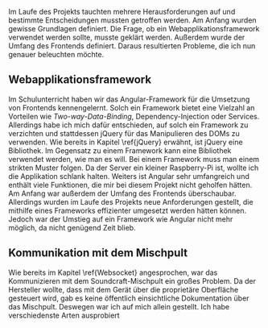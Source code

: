 Im Laufe des Projekts tauchten mehrere Herausforderungen auf und bestimmte Entscheidungen mussten getroffen werden. Am Anfang wurden gewisse Grundlagen definiert. Die Frage, ob ein Webapplikationsframework verwendet werden sollte, musste geklärt werden. Außerdem wurde der Umfang des Frontends definiert. Daraus resultierten Probleme, die ich nun genauer beleuchten möchte. 

## Webapplikationsframework

Im Schulunterricht haben wir das Angular-Framework für die Umsetzung von Frontends kennengelernt. Solch ein Framework bietet eine Vielzahl an Vorteilen wie _Two-way-Data-Binding_, Dependency-Injection oder Services. Allerdings habe ich mich dafür entschieden, auf solch ein Framework zu verzichten und stattdessen jQuery für das Manipulieren des DOMs zu verwenden. Wie bereits in Kapitel \ref{jQuery} erwähnt, ist jQuery eine Bibliothek. Im Gegensatz zu einem Framework kann eine Bibliothek verwendet werden, wie man es will. Bei einem Framework muss man einem strikten Muster folgen.
Da der Server ein kleiner Raspberry-Pi ist, wollte ich die Applikation schlank halten. Weiters ist Angular sehr umfangreich und enthält viele Funktionen, die mir bei diesem Projekt nicht geholfen hätten. Am Anfang war außerdem der Umfang des Frontends überschaubar. Allerdings wurden im Laufe des Projekts neue Anforderungen gestellt, die mithilfe eines Frameworks effizienter umgesetzt werden hätten können. Jedoch war der Umstieg auf ein Framework wie Angular nicht mehr möglich, da nicht genügend Zeit blieb.

## Kommunikation mit dem Mischpult

Wie bereits im Kapitel \ref{Websocket} angesprochen, war das Kommunizieren mit dem Soundcraft-Mischpult ein großes Problem. Da der Hersteller wollte, dass mit dem Gerät über die proprietäre Oberfläche gesteuert wird, gab es keine öffentlich einsichtliche Dokumentation über das Mischpult. Deswegen war ich auf mich allein gestellt. Ich habe verschiedenste Arten ausprobiert